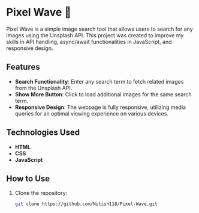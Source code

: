 # Pixel Wave 🌊

Pixel Wave is a simple image search tool that allows users to search for any images using the Unsplash API. This project was created to improve my skills in API handling, async/await functionalities in JavaScript, and responsive design.

## Features

- **Search Functionality**: Enter any search term to fetch related images from the Unsplash API.
- **Show More Button**: Click to load additional images for the same search term.
- **Responsive Design**: The webpage is fully responsive, utilizing media queries for an optimal viewing experience on various devices.

## Technologies Used

- **HTML**
- **CSS**
- **JavaScript**

## How to Use

1. Clone the repository:
   ```sh
   git clone https://github.com/Nitish118/Pixel-Wave.git

